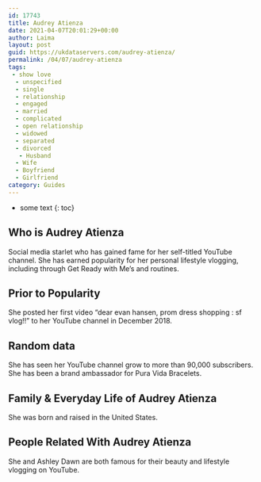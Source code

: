 ```yaml
---
id: 17743
title: Audrey Atienza
date: 2021-04-07T20:01:29+00:00
author: Laima
layout: post
guid: https://ukdataservers.com/audrey-atienza/
permalink: /04/07/audrey-atienza
tags:
 - show love
  - unspecified
  - single
  - relationship
  - engaged
  - married
  - complicated
  - open relationship
  - widowed
  - separated
  - divorced
   - Husband
  - Wife
  - Boyfriend
  - Girlfriend
category: Guides
---
```


* some text
{: toc}


## Who is Audrey Atienza
                  
                  
                  
Social media starlet who has gained fame for her self-titled YouTube channel. She has earned popularity for her personal lifestyle vlogging, including through Get Ready with Me&#8217;s and routines. 
                  
              
            
              
            
                
                
                
## Prior to Popularity
                  
                  
                  
She posted her first video &#8220;dear evan hansen, prom dress shopping : sf vlog!!&#8221; to her YouTube channel in December 2018. 
                  
              
            
              
            
                
                
                
## Random data
                  
                  
                  
She has seen her YouTube channel grow to more than 90,000 subscribers. She has been a brand ambassador for Pura Vida Bracelets. 
                  
              
            
              
            
                
                
                
## Family & Everyday Life of Audrey Atienza
                  
                  
                  
She was born and raised in the United States. 
                  
              
            
              
            
                
                
                
## People Related With Audrey Atienza
                  
                  
                  
She and Ashley Dawn are both famous for their beauty and lifestyle vlogging on YouTube. 
                  
              
            
              
            
                
              
            
              
              
            
            
              
            
          
          
          